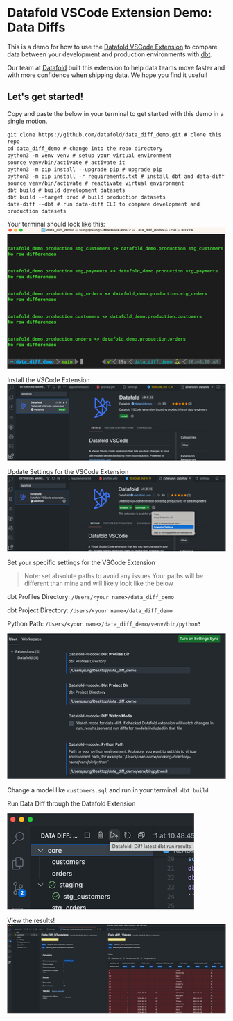 # Datafold VSCode Extension Demo: Data Diffs

This is a demo for how to use the [Datafold VSCode Extension](https://marketplace.visualstudio.com/items?itemName=Datafold.datafold-vscode&ssr=false#overview) to compare data between your development and production environments with [dbt](https://www.getdbt.com/).

Our team at [Datafold](https://datafold.com/) built this extension to help data teams move faster and with more confidence when shipping data. We hope you find it useful!

## Let's get started!

Copy and paste the below in your terminal to get started with this demo in a single motion.

```shell
git clone https://github.com/datafold/data_diff_demo.git # clone this repo
cd data_diff_demo # change into the repo directory
python3 -m venv venv # setup your virtual environment
source venv/bin/activate # activate it
python3 -m pip install --upgrade pip # upgrade pip
python3 -m pip install -r requirements.txt # install dbt and data-diff
source venv/bin/activate # reactivate virtual environment
dbt build # build development datasets
dbt build --target prod # build production datasets
data-diff --dbt # run data-diff CLI to compare development and production datasets
```

Your terminal should look like this:
![Install Datafold Extension](./images/validate_setup.png)

Install the VSCode Extension
![Install Datafold Extension](./images/install_datafold_extension.png)


Update Settings for the VSCode Extension
![Update Settings](./images/update_settings.png)

Set your specific settings for the VSCode Extension
> Note: set absolute paths to avoid any issues
> Your paths will be different than mine and will likely look like the below

dbt Profiles Directory: `/Users/<your name>/data_diff_demo`

dbt Project Directory: `/Users/<your name>/data_diff_demo`

Python Path: `/Users/<your name>/data_diff_demo/venv/bin/python3`

![Set Settings](./images/specific_settings.png)

Change a model like `customers.sql` and run in your terminal: `dbt build`

Run Data Diff through the Datafold Extension

![datafold_diff_button](./images/datafold_diff_button.png)

View the results!
![datafold_diff_results](./images/data_diff_results.png)